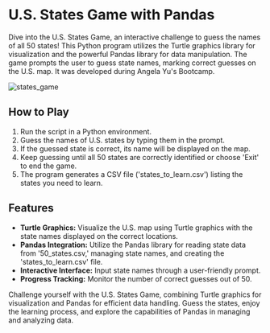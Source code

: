 # U.S. States Game with Pandas

Dive into the U.S. States Game, an interactive challenge to guess the names of all 50 states! This Python program utilizes the Turtle graphics library for visualization and the powerful Pandas library for data manipulation. The game prompts the user to guess state names, marking correct guesses on the U.S. map. It was developed during Angela Yu's Bootcamp.

![states_game](https://github.com/fernandodestefani/DevJourneyPortfolio/assets/155449551/8100ee49-279f-4a2b-a3d3-9c4303694e75)

## How to Play

1. Run the script in a Python environment.
2. Guess the names of U.S. states by typing them in the prompt.
3. If the guessed state is correct, its name will be displayed on the map.
4. Keep guessing until all 50 states are correctly identified or choose 'Exit' to end the game.
5. The program generates a CSV file ('states_to_learn.csv') listing the states you need to learn.

## Features

- **Turtle Graphics:** Visualize the U.S. map using Turtle graphics with the state names displayed on the correct locations.
- **Pandas Integration:** Utilize the Pandas library for reading state data from '50_states.csv,' managing state names, and creating the 'states_to_learn.csv' file.
- **Interactive Interface:** Input state names through a user-friendly prompt.
- **Progress Tracking:** Monitor the number of correct guesses out of 50.

Challenge yourself with the U.S. States Game, combining Turtle graphics for visualization and Pandas for efficient data handling. Guess the states, enjoy the learning process, and explore the capabilities of Pandas in managing and analyzing data.
